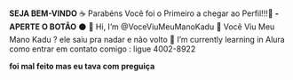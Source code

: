 **SEJA BEM-VINDO** ☕
Parabéns Você foi o Primeiro a chegar ao Perfil!!!🥇 **-APERTE O BOTÃO** ⚫
👋 Hi, I’m @VoceViuMeuManoKadu
👀 Você Viu Meu Mano Kadu ? ele saiu pra nadar e não volto
📖 I’m currently learning in Alura
como entrar em contato comigo : ligue 4002-8922

**foi mal feito mas eu tava com preguiça**
